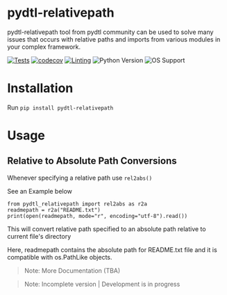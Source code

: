 # pydtl-relativepath

pydtl-relativepath tool from pydtl community can be used to solve many issues that occurs with relative paths and imports from various modules in your complex framework.

[![Tests](https://github.com/python-dev-tools/pydtl-relativepath/actions/workflows/tests.yml/badge.svg)](https://github.com/python-dev-tools/pydtl-relativepath/actions/workflows/tests.yml)
[![codecov](https://codecov.io/gh/python-dev-tools/pydtl-relativepath/graph/badge.svg?token=WULZU647T4)](https://codecov.io/gh/python-dev-tools/pydtl-relativepath)
[![Linting](https://github.com/python-dev-tools/pydtl-relativepath/actions/workflows/lint.yml/badge.svg)](https://github.com/python-dev-tools/pydtl-relativepath/actions/workflows/lint.yml)
![Python Version](https://img.shields.io/badge/Python%20Versions-3.9%20%7C%203.10%20%7C%203.11%20%7C%203.12-blue)
![OS Support](https://img.shields.io/badge/OS%20Support-Windows%20%7C%20Linux%20%7C%20MacOS-blue)

# Installation

Run `pip install pydtl-relativepath`

# Usage

## Relative to Absolute Path Conversions

Whenever specifying a relative path use `rel2abs()`

See an Example below

    from pydtl_relativepath import rel2abs as r2a
    readmepath = r2a("README.txt")
    print(open(readmepath, mode="r", encoding="utf-8").read())

This will convert relative path specified to an absolute path relative to current file's directory

Here, readmepath contains the absolute path for README.txt file
and it is compatible with os.PathLike objects.

> Note: More Documentation (TBA)

> Note: Incomplete version | Development is in progress
